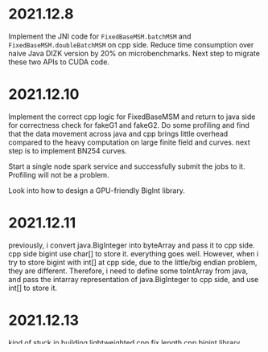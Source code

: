 # 2021.12.8

Implement the JNI code for `FixedBaseMSM.batchMSM` and `FixedBaseMSM.doubleBatchMSM` on cpp side. Reduce time consumption over naive Java DIZK version by 20% on microbenchmarks. Next step to migrate these two APIs to CUDA code.


# 2021.12.10

Implement the correct cpp logic for FixedBaseMSM and return to java side for correctness check for fakeG1 and fakeG2. Do some profiling and find that the data movement across java and cpp brings little overhead compared to the heavy computation on large finite field and curves. next step is to implement BN254 curves. 

Start a single node spark service and successfully submit the jobs to it. Profiling will not be a problem.

Look into how to design a GPU-friendly BigInt library.

# 2021.12.11

previously, i convert java.BigInteger into byteArray and pass it to cpp side. cpp side bigint use char[] to store it. everything goes well.
However, when i try to store bigint with int[] at cpp side, due to the little/big endian problem, they are different.
Therefore, i need to define some toIntArray from java, and pass the intarray representation of java.BigInteger to cpp side, and use int[] to store it.

# 2021.12.13

kind of stuck in building lightweighted cpp fix length cpp bigint library. implement a simple modulus function. implement and verify the correctness of JNI cpp side `VariableBaseMSM.serialMSM` and `VariableBaseMSM.doubleMSM`. next step is to implement the FFT on JNI cpp code side. Also notice that the BN254a curve is not implemented yet.

# 2021.12.16

bug fixed:
(1). support a correct multiplication, mod, and pow with mod.
(2). fix a bug when (smaller - bigger) mod modulus.
(3). fix a bug when shift offset is 32: for example: 11 >> 32 = 11, instead of 0. however, 11 >> 31 = 0;

# 2021.12.19 

Because the GPUSnark repo is not correct with the DIZK computation results, and my naive lightweight cpp bigint library has some corner bugs. I decided to migrate my code to the second version of CGBN developed by NVIDIA. I spend some time figuring out how to divide the tasks to threads in GPU and finished the FFT in CUDA. next step is to implement for FixedbaseMSM and VariablebaseMSM.


# 2021.12.22 

meet some difficult issues when implementing MSM using the NVIDIA CGBN library. each cgbn_t is operated by TPI threads, so when i tried to write back the computation results back to CPU memory, i can only write a partial component with each thread. need to carefully operate on global variables and local variables in order to obtain the correct CGBN computation results and memcpy them back to CPU.